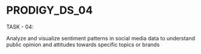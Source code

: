 # PRODIGY_DS_04
TASK - 04:

Analyze and visualize sentiment patterns in social media data to understand public opinion and attitudes towards specific topics or brands
